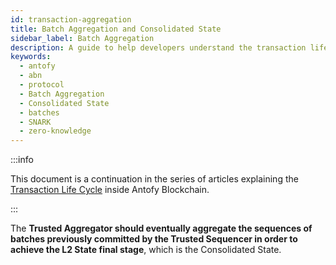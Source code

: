 ```yaml
---
id: transaction-aggregation
title: Batch Aggregation and Consolidated State
sidebar_label: Batch Aggregation
description: A guide to help developers understand the transaction life cycle in Antofy Blockchain.
keywords:
  - antofy
  - abn
  - protocol
  - Batch Aggregation
  - Consolidated State
  - batches
  - SNARK
  - zero-knowledge
---
```


:::info

This document is a continuation in the series of articles explaining the [<ins>Transaction Life Cycle</ins>](l2-transaction-cycle-intro.md) inside Antofy Blockchain.

:::

The **Trusted Aggregator should eventually aggregate the sequences of batches previously committed by the Trusted Sequencer in order to achieve the L2 State final stage**, which is the Consolidated State.
